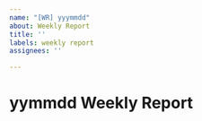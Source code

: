 ```yaml
---
name: "[WR] yyymmdd"
about: Weekly Report
title: ''
labels: weekly report
assignees: ''

---
```


# yymmdd Weekly Report
